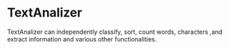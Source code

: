# TextAnalizer
TextAnalizer can independently classify, sort, count words, characters ,and extract information and various other functionalities.
